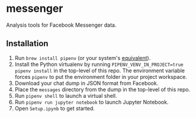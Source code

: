 # messenger
Analysis tools for Facebook Messenger data.

## Installation
1. Run `brew install pipenv` (or your system's
   [equivalent](https://docs.pipenv.org/en/latest/install/#installing-pipenv)).
2. Install the Python virtualenv by running `PIPENV_VENV_IN_PROJECT=true pipenv install` in the
   top-level of this repo. The environment variable forces `pipenv` to put the environment folder in
   your project workspace.
3. Download your chat dump in JSON format from Facebook.
4. Place the `messages` directory from the dump in the top-level of this repo.
5. Run `pipenv shell` to launch a virtual shell.
6. Run `pipenv run jupyter notebook` to launch Jupyter Notebook.
7. Open `Setup.ipynb` to get started.
